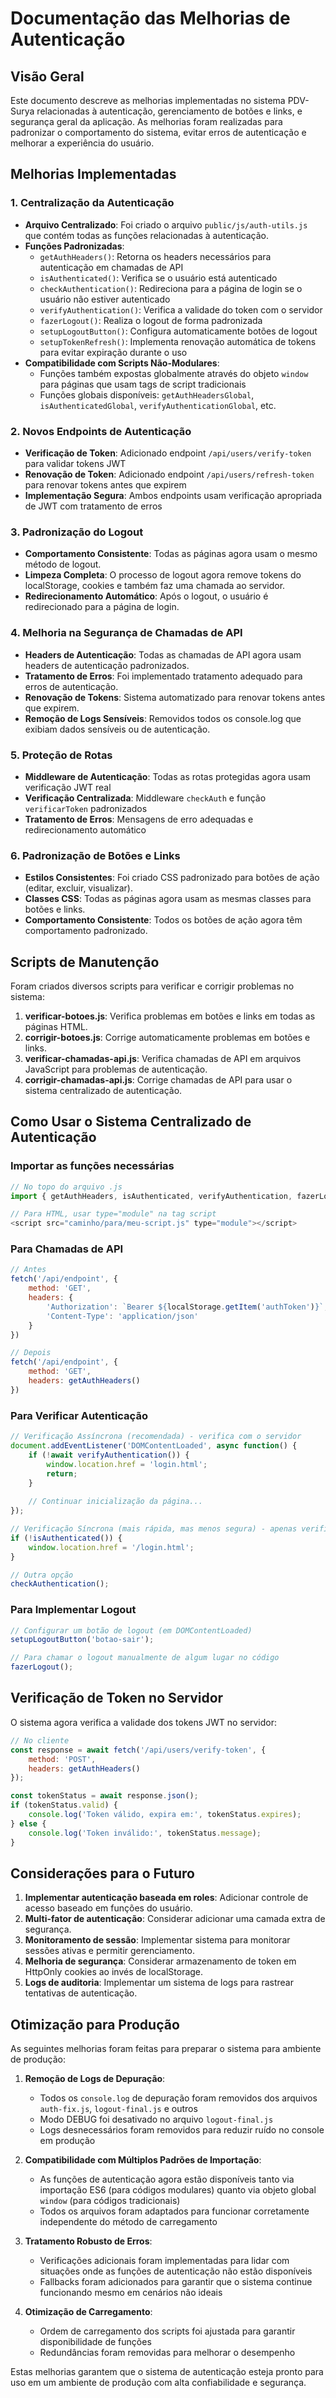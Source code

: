 # Documentação das Melhorias de Autenticação

## Visão Geral

Este documento descreve as melhorias implementadas no sistema PDV-Surya relacionadas à autenticação, gerenciamento de botões e links, e segurança geral da aplicação. As melhorias foram realizadas para padronizar o comportamento do sistema, evitar erros de autenticação e melhorar a experiência do usuário.

## Melhorias Implementadas

### 1. Centralização da Autenticação

- **Arquivo Centralizado**: Foi criado o arquivo `public/js/auth-utils.js` que contém todas as funções relacionadas à autenticação.
- **Funções Padronizadas**:
  - `getAuthHeaders()`: Retorna os headers necessários para autenticação em chamadas de API
  - `isAuthenticated()`: Verifica se o usuário está autenticado
  - `checkAuthentication()`: Redireciona para a página de login se o usuário não estiver autenticado
  - `verifyAuthentication()`: Verifica a validade do token com o servidor
  - `fazerLogout()`: Realiza o logout de forma padronizada
  - `setupLogoutButton()`: Configura automaticamente botões de logout
  - `setupTokenRefresh()`: Implementa renovação automática de tokens para evitar expiração durante o uso
- **Compatibilidade com Scripts Não-Modulares**:
  - Funções também expostas globalmente através do objeto `window` para páginas que usam tags de script tradicionais
  - Funções globais disponíveis: `getAuthHeadersGlobal`, `isAuthenticatedGlobal`, `verifyAuthenticationGlobal`, etc.

### 2. Novos Endpoints de Autenticação

- **Verificação de Token**: Adicionado endpoint `/api/users/verify-token` para validar tokens JWT
- **Renovação de Token**: Adicionado endpoint `/api/users/refresh-token` para renovar tokens antes que expirem
- **Implementação Segura**: Ambos endpoints usam verificação apropriada de JWT com tratamento de erros

### 3. Padronização do Logout

- **Comportamento Consistente**: Todas as páginas agora usam o mesmo método de logout.
- **Limpeza Completa**: O processo de logout agora remove tokens do localStorage, cookies e também faz uma chamada ao servidor.
- **Redirecionamento Automático**: Após o logout, o usuário é redirecionado para a página de login.

### 4. Melhoria na Segurança de Chamadas de API

- **Headers de Autenticação**: Todas as chamadas de API agora usam headers de autenticação padronizados.
- **Tratamento de Erros**: Foi implementado tratamento adequado para erros de autenticação.
- **Renovação de Tokens**: Sistema automatizado para renovar tokens antes que expirem.
- **Remoção de Logs Sensíveis**: Removidos todos os console.log que exibiam dados sensíveis ou de autenticação.

### 5. Proteção de Rotas

- **Middleware de Autenticação**: Todas as rotas protegidas agora usam verificação JWT real
- **Verificação Centralizada**: Middleware `checkAuth` e função `verificarToken` padronizados
- **Tratamento de Erros**: Mensagens de erro adequadas e redirecionamento automático

### 6. Padronização de Botões e Links

- **Estilos Consistentes**: Foi criado CSS padronizado para botões de ação (editar, excluir, visualizar).
- **Classes CSS**: Todas as páginas agora usam as mesmas classes para botões e links.
- **Comportamento Consistente**: Todos os botões de ação agora têm comportamento padronizado.

## Scripts de Manutenção

Foram criados diversos scripts para verificar e corrigir problemas no sistema:

1. **verificar-botoes.js**: Verifica problemas em botões e links em todas as páginas HTML.
2. **corrigir-botoes.js**: Corrige automaticamente problemas em botões e links.
3. **verificar-chamadas-api.js**: Verifica chamadas de API em arquivos JavaScript para problemas de autenticação.
4. **corrigir-chamadas-api.js**: Corrige chamadas de API para usar o sistema centralizado de autenticação.

## Como Usar o Sistema Centralizado de Autenticação

### Importar as funções necessárias

```javascript
// No topo do arquivo .js
import { getAuthHeaders, isAuthenticated, verifyAuthentication, fazerLogout, setupLogoutButton } from './auth-utils.js';

// Para HTML, usar type="module" na tag script
<script src="caminho/para/meu-script.js" type="module"></script>
```

### Para Chamadas de API

```javascript
// Antes
fetch('/api/endpoint', {
    method: 'GET',
    headers: {
        'Authorization': `Bearer ${localStorage.getItem('authToken')}`,
        'Content-Type': 'application/json'
    }
})

// Depois
fetch('/api/endpoint', {
    method: 'GET',
    headers: getAuthHeaders()
})
```

### Para Verificar Autenticação

```javascript
// Verificação Assíncrona (recomendada) - verifica com o servidor
document.addEventListener('DOMContentLoaded', async function() {
    if (!await verifyAuthentication()) {
        window.location.href = 'login.html';
        return;
    }
    
    // Continuar inicialização da página...
});

// Verificação Síncrona (mais rápida, mas menos segura) - apenas verifica localStorage
if (!isAuthenticated()) {
    window.location.href = '/login.html';
}

// Outra opção
checkAuthentication();
```

### Para Implementar Logout

```javascript
// Configurar um botão de logout (em DOMContentLoaded)
setupLogoutButton('botao-sair');

// Para chamar o logout manualmente de algum lugar no código
fazerLogout();
```

## Verificação de Token no Servidor

O sistema agora verifica a validade dos tokens JWT no servidor:

```javascript
// No cliente
const response = await fetch('/api/users/verify-token', {
    method: 'POST',
    headers: getAuthHeaders()
});

const tokenStatus = await response.json();
if (tokenStatus.valid) {
    console.log('Token válido, expira em:', tokenStatus.expires);
} else {
    console.log('Token inválido:', tokenStatus.message);
}
```

## Considerações para o Futuro

1. **Implementar autenticação baseada em roles**: Adicionar controle de acesso baseado em funções do usuário.
2. **Multi-fator de autenticação**: Considerar adicionar uma camada extra de segurança.
3. **Monitoramento de sessão**: Implementar sistema para monitorar sessões ativas e permitir gerenciamento.
4. **Melhoria de segurança**: Considerar armazenamento de token em HttpOnly cookies ao invés de localStorage.
5. **Logs de auditoria**: Implementar um sistema de logs para rastrear tentativas de autenticação.

## Otimização para Produção

As seguintes melhorias foram feitas para preparar o sistema para ambiente de produção:

1. **Remoção de Logs de Depuração**:
   - Todos os `console.log` de depuração foram removidos dos arquivos `auth-fix.js`, `logout-final.js` e outros
   - Modo DEBUG foi desativado no arquivo `logout-final.js`
   - Logs desnecessários foram removidos para reduzir ruído no console em produção

2. **Compatibilidade com Múltiplos Padrões de Importação**:
   - As funções de autenticação agora estão disponíveis tanto via importação ES6 (para códigos modulares) quanto via objeto global `window` (para códigos tradicionais)
   - Todos os arquivos foram adaptados para funcionar corretamente independente do método de carregamento

3. **Tratamento Robusto de Erros**:
   - Verificações adicionais foram implementadas para lidar com situações onde as funções de autenticação não estão disponíveis
   - Fallbacks foram adicionados para garantir que o sistema continue funcionando mesmo em cenários não ideais

4. **Otimização de Carregamento**:
   - Ordem de carregamento dos scripts foi ajustada para garantir disponibilidade de funções
   - Redundâncias foram removidas para melhorar o desempenho

Estas melhorias garantem que o sistema de autenticação esteja pronto para uso em um ambiente de produção com alta confiabilidade e segurança.
